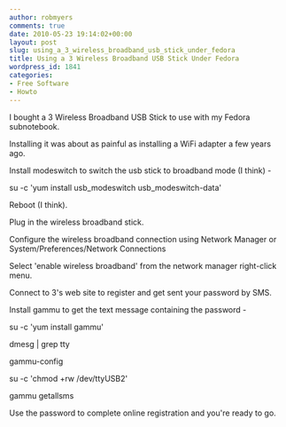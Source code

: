 ```yaml
---
author: robmyers
comments: true
date: 2010-05-23 19:14:02+00:00
layout: post
slug: using_a_3_wireless_broadband_usb_stick_under_fedora
title: Using a 3 Wireless Broadband USB Stick Under Fedora
wordpress_id: 1841
categories:
- Free Software
- Howto
---
```


I bought a 3 Wireless Broadband USB Stick to use with my Fedora subnotebook.

  


Installing it was about as painful as installing a WiFi adapter a few years ago.

  


Install modeswitch to switch the usb stick to broadband mode (I think) -

  


su -c 'yum install usb_modeswitch usb_modeswitch-data'

  


Reboot (I think).

  


Plug in the wireless broadband stick.

  


Configure the wireless broadband connection using Network Manager or System/Preferences/Network Connections

  
Select 'enable wireless broadband' from the network manager right-click menu.

  


Connect to 3's web site to register and get sent your password by SMS.

  


Install gammu to get the text message containing the password -

  


su -c 'yum install gammu'

dmesg | grep tty

gammu-config

su -c 'chmod +rw /dev/ttyUSB2'

gammu getallsms

  


Use the password to complete online registration and you're ready to go.




